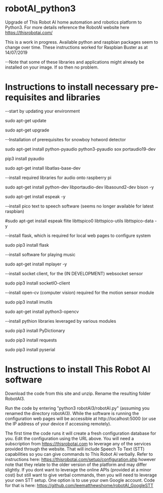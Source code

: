 # robotAI_python3
Upgrade of This Robot AI home automation and robotics platform to Python3. For more details reference the RobotAI website here https://thisrobotai.com/

This is a work in progress. Available python and raspbian packages seem to change over time. These instructions worked for Raspbian Buster as at 14/07/2019

--Note that some of these libraries and applications might already be installed on your image. If so then no problem.

# Instructions to install necessary pre-requisites and libraries

--start by updating your environment

sudo apt-get update

sudo apt-get upgrade

--Installation of prerequisites for snowboy hotword detector

sudo apt-get install python-pyaudio python3-pyaudio sox portaudio19-dev

pip3 install pyaudio

sudo apt-get install libatlas-base-dev

--install required libraries for audio onto raspberry pi

sudo apt-get install python-dev libportaudio-dev libasound2-dev  bison -y

sudo apt-get install espeak -y

--install pico text to speech software (seems no longer available for latest raspbian)

#sudo apt-get install espeak flite libttspico0 libttspico-utils libttspico-data -y

--install flask, which is required for local web pages to configure system

sudo pip3 install flask

--install software for playing music

sudo apt-get install mplayer -y

--install socket client, for the (IN DEVELOPMENT) websocket sensor

sudo pip3 install socketIO-client

--install open-cv (computer vision) required for the motion sensor module

sudo pip3 install imutils

sudo apt-get install python3-opencv

--install pythion libraries leveraged by various modules

sudo pip3 install PyDictionary

sudo pip3 install requests  

sudo pip3 install pyserial   


# Instructions to install This Robot AI software

Download the code from this site and unzip. Rename the resulting folder RobotAI3.

Run the code by entering  "python3 robotAI3/robotAI.py" (assuming you renamed the directory robotAI3). While the software is running the configuration web pages will be accessible at http://localhost:5000 (or use the IP address of your device if accessing remotely).  

The first time the code runs it will create a fresh configuration database for you. Edit the configuration using the URL above. You will need a subscription from https://thisrobotai.com to leverage any of the services provided through the website. That will include Speech To Text (STT) capabilities so you can give commands to This Robot AI verbally. Refer to instructions here: https://thisrobotai.com/setup/configuration.php however note that they relate to the older version of the platform and may differ slightly. If you dont want to leverage the online APIs (provided at a minor cost) but still want to give verbal commands, then you will need to leverage your own STT setup. One option is to use your own Google account. Code for that is here: https://github.com/leematthewshome/robotAI_GoogleSTT 










